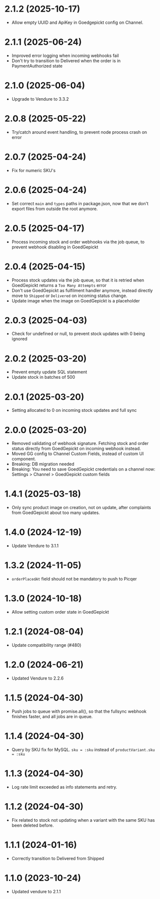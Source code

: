# 2.1.2 (2025-10-17)

- Allow empty UUID and ApiKey in Goedgepickt config on Channel.

# 2.1.1 (2025-06-24)

- Improved error logging when incoming webhooks fail
- Don't try to transition to Delivered when the order is in PaymentAuthorized state

# 2.1.0 (2025-06-04)

- Upgrade to Vendure to 3.3.2

# 2.0.8 (2025-05-22)

- Try/catch around event handling, to prevent node process crash on error

# 2.0.7 (2025-04-24)

- Fix for numeric SKU's

# 2.0.6 (2025-04-24)

- Set correct `main` and `types` paths in package.json, now that we don't export files from outside the root anymore.

# 2.0.5 (2025-04-17)

- Process incoming stock and order webhooks via the job queue, to prevent webhook disabling in GoedGepickt

# 2.0.4 (2025-04-15)

- Process stock updates via the job queue, so that it is retried when GoedGepickt returns a `Too Many Attempts` error
- Don't use GoedGepickt as fulfilment handler anymore, instead directly move to `Shipped` or `Delivered` on incoming status change.
- Update image when the image on GoedGepickt is a placeholder

# 2.0.3 (2025-04-03)

- Check for undefined or null, to prevent stock updates with 0 being ignored

# 2.0.2 (2025-03-20)

- Prevent empty update SQL statement
- Update stock in batches of 500

# 2.0.1 (2025-03-20)

- Setting allocated to 0 on incoming stock updates and full sync

# 2.0.0 (2025-03-20)

- Removed validating of webhook signature. Fetching stock and order status directly from GoedGepickt on incoming webhook instead.
- Moved GG config to Channel Custom Fields, instead of custom UI component.
- Breaking: DB migration needed
- Breaking: You need to save GoedGepickt credentials on a channel now: Settings > Channel > GoedGepickt custom fields

# 1.4.1 (2025-03-18)

- Only sync product image on creation, not on update, after complaints from GoedGepickt about too many updates.

# 1.4.0 (2024-12-19)

- Update Vendure to 3.1.1

# 1.3.2 (2024-11-05)

- `orderPlacedAt` field should not be mandatory to push to Picqer

# 1.3.0 (2024-10-18)

- Allow setting custom order state in GoedGepickt

# 1.2.1 (2024-08-04)

- Update compatibility range (#480)

# 1.2.0 (2024-06-21)

- Updated Vendure to 2.2.6

# 1.1.5 (2024-04-30)

- Push jobs to queue with promise.all(), so that the fullsync webhook finishes faster, and all jobs are in queue.

# 1.1.4 (2024-04-30)

- Query by SKU fix for MySQL. `sku = :sku` instead of `productVariant.sku = :sku`

# 1.1.3 (2024-04-30)

- Log rate limit exceeded as info statements and retry.

# 1.1.2 (2024-04-30)

- Fix related to stock not updating when a variant with the same SKU has been deleted before.

# 1.1.1 (2024-01-16)

- Correctly transition to Delivered from Shipped

# 1.1.0 (2023-10-24)

- Updated vendure to 2.1.1
